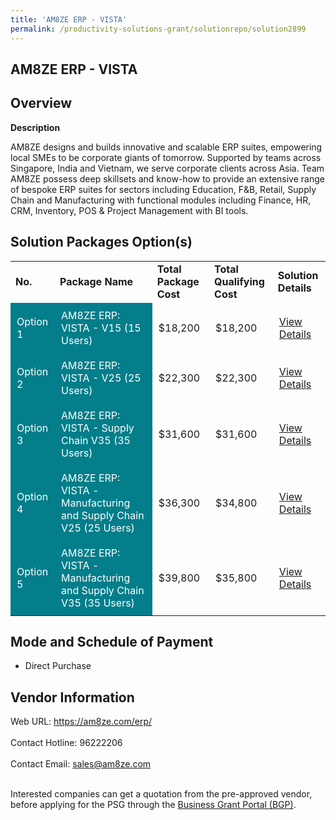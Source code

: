 ```yaml
---
title: 'AM8ZE ERP - VISTA'
permalink: /productivity-solutions-grant/solutionrepo/solution2899
---
```


## AM8ZE ERP - VISTA

## Overview

**Description**

AM8ZE designs and builds innovative and scalable ERP suites, empowering local SMEs to be corporate giants of tomorrow. Supported by teams across Singapore, India and Vietnam, we serve corporate clients across Asia. Team AM8ZE possess deep skillsets and know-how to provide an extensive range of bespoke ERP suites for sectors including Education, F&B, Retail, Supply Chain and Manufacturing with functional modules including Finance, HR, CRM, Inventory, POS & Project Management with BI tools.

## Solution Packages Option(s)

<table>
<tr>
<td><b>No.</b></td>
<td><b>Package Name</b></td>
<td><b>Total Package Cost</b></td>
<td><b>Total Qualifying Cost</b></td>
<td><b>Solution Details</b></td>
</tr>
<tr>
<td style='padding: 10px; background-color: #037E8A; color: #FFFFFF;'>Option 1</td>
<td style='padding: 10px; background-color: #037E8A; color: #FFFFFF;'>AM8ZE ERP: VISTA - V15 (15 Users)</td>
<td style='padding: 10px;'>$18,200</td>
<td style='padding: 10px;'>$18,200</td>
<td style='padding: 10px;'><a href='https://www.gobusiness.gov.sg/images/psg/AM8ZE_20210335_Desensitised_Annex_3_Part_1.pdf' target='_blank'>View Details</a></td>
</tr>
<tr>
<td style='padding: 10px; background-color: #037E8A; color: #FFFFFF;'>Option 2</td>
<td style='padding: 10px; background-color: #037E8A; color: #FFFFFF;'>AM8ZE ERP: VISTA - V25 (25 Users)</td>
<td style='padding: 10px;'>$22,300</td>
<td style='padding: 10px;'>$22,300</td>
<td style='padding: 10px;'><a href='https://www.gobusiness.gov.sg/images/psg/AM8ZE_20210335_Desensitised_Annex_3_Part_2.pdf' target='_blank'>View Details</a></td>
</tr>
<tr>
<td style='padding: 10px; background-color: #037E8A; color: #FFFFFF;'>Option 3</td>
<td style='padding: 10px; background-color: #037E8A; color: #FFFFFF;'>AM8ZE ERP: VISTA - Supply Chain V35 (35 Users) </td>
<td style='padding: 10px;'>$31,600</td>
<td style='padding: 10px;'>$31,600</td>
<td style='padding: 10px;'><a href='https://www.gobusiness.gov.sg/images/psg/AM8ZE_20210335_Desensitised_Annex_3_Part_34.pdf' target='_blank'>View Details</a></td>
</tr>
<tr>
<td style='padding: 10px; background-color: #037E8A; color: #FFFFFF;'>Option 4</td>
<td style='padding: 10px; background-color: #037E8A; color: #FFFFFF;'>AM8ZE ERP: VISTA - Manufacturing and Supply Chain V25 (25 Users)</td>
<td style='padding: 10px;'>$36,300</td>
<td style='padding: 10px;'>$34,800</td>
<td style='padding: 10px;'><a href='https://www.gobusiness.gov.sg/images/psg/AM8ZE_20210335_Desensitised_Annex_3_Part_56.pdf' target='_blank'>View Details</a></td>
</tr>
<tr>
<td style='padding: 10px; background-color: #037E8A; color: #FFFFFF;'>Option 5</td>
<td style='padding: 10px; background-color: #037E8A; color: #FFFFFF;'>AM8ZE ERP: VISTA - Manufacturing and Supply Chain V35 (35 Users)</td>
<td style='padding: 10px;'>$39,800</td>
<td style='padding: 10px;'>$35,800</td>
<td style='padding: 10px;'><a href='https://www.gobusiness.gov.sg/images/psg/AM8ZE_20210335_Desensitised_Annex_3_Part_78.pdf' target='_blank'>View Details</a></td>
</tr>
</table>

## Mode and Schedule of Payment

 - Direct Purchase

## Vendor Information

 Web URL: https://am8ze.com/erp/ <br><br>Contact Hotline: 96222206 <br><br>Contact Email: sales@am8ze.com <br><br>

Interested companies can get a quotation from the pre-approved vendor, before applying for the PSG through the <a href='https://www.businessgrants.gov.sg/' target='_blank' rel='noopener'>Business Grant Portal (BGP)</a>.

<script src="/jquery/resize-tables.js"></script>
